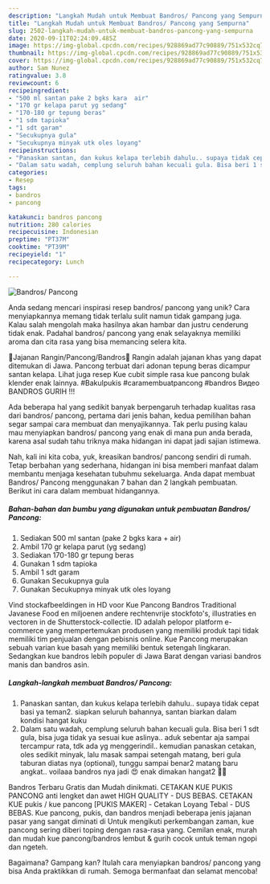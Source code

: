 ```yaml
---
description: "Langkah Mudah untuk Membuat Bandros/ Pancong yang Sempurna"
title: "Langkah Mudah untuk Membuat Bandros/ Pancong yang Sempurna"
slug: 2502-langkah-mudah-untuk-membuat-bandros-pancong-yang-sempurna
date: 2020-09-11T02:24:09.485Z
image: https://img-global.cpcdn.com/recipes/928869ad77c90889/751x532cq70/bandros-pancong-foto-resep-utama.jpg
thumbnail: https://img-global.cpcdn.com/recipes/928869ad77c90889/751x532cq70/bandros-pancong-foto-resep-utama.jpg
cover: https://img-global.cpcdn.com/recipes/928869ad77c90889/751x532cq70/bandros-pancong-foto-resep-utama.jpg
author: Sam Nunez
ratingvalue: 3.8
reviewcount: 6
recipeingredient:
- "500 ml santan pake 2 bgks kara  air"
- "170 gr kelapa parut yg sedang"
- "170-180 gr tepung beras"
- "1 sdm tapioka"
- "1 sdt garam"
- "Secukupnya gula"
- "Secukupnya minyak utk oles loyang"
recipeinstructions:
- "Panaskan santan, dan kukus kelapa terlebih dahulu.. supaya tidak cepat basi ya teman2. siapkan seluruh bahannya, santan biarkan dalam kondisi hangat kuku"
- "Dalam satu wadah, cemplung seluruh bahan kecuali gula. Bisa beri 1 sdt gula, bisa juga tidak ya sesuai kue aslinya.. aduk sebentar aja sampai tercampur rata, tdk ada yg menggerindil.. kemudian panaskan cetakan, oles sedikit minyak, lalu masak sampai setengah matang, beri gula taburan diatas nya (optional), tunggu sampai benar2 matang baru angkat.. voilaaa bandros nya jadi 😍 enak dimakan hangat2 👍🏻"
categories:
- Resep
tags:
- bandros
- pancong

katakunci: bandros pancong 
nutrition: 280 calories
recipecuisine: Indonesian
preptime: "PT37M"
cooktime: "PT39M"
recipeyield: "1"
recipecategory: Lunch

---
```



![Bandros/ Pancong](https://img-global.cpcdn.com/recipes/928869ad77c90889/751x532cq70/bandros-pancong-foto-resep-utama.jpg)

Anda sedang mencari inspirasi resep bandros/ pancong yang unik? Cara menyiapkannya memang tidak terlalu sulit namun tidak gampang juga. Kalau salah mengolah maka hasilnya akan hambar dan justru cenderung tidak enak. Padahal bandros/ pancong yang enak selayaknya memiliki aroma dan cita rasa yang bisa memancing selera kita.

🍕Jajanan Rangin/Pancong/Bandros🍪 Rangin adalah jajanan khas yang dapat ditemukan di Jawa. Pancong terbuat dari adonan tepung beras dicampur santan kelapa. Lihat juga resep Kue cubit simple rasa kue pancong bulak klender enak lainnya. #Bakulpukis #caramembuatpancong #bandros Видео BANDROS GURIH !!!

Ada beberapa hal yang sedikit banyak berpengaruh terhadap kualitas rasa dari bandros/ pancong, pertama dari jenis bahan, kedua pemilihan bahan segar sampai cara membuat dan menyajikannya. Tak perlu pusing kalau mau menyiapkan bandros/ pancong yang enak di mana pun anda berada, karena asal sudah tahu triknya maka hidangan ini dapat jadi sajian istimewa.


Nah, kali ini kita coba, yuk, kreasikan bandros/ pancong sendiri di rumah. Tetap berbahan yang sederhana, hidangan ini bisa memberi manfaat dalam membantu menjaga kesehatan tubuhmu sekeluarga. Anda dapat membuat Bandros/ Pancong menggunakan 7 bahan dan 2 langkah pembuatan. Berikut ini cara dalam membuat hidangannya.

<!--inarticleads1-->

##### Bahan-bahan dan bumbu yang digunakan untuk pembuatan Bandros/ Pancong:

1. Sediakan 500 ml santan (pake 2 bgks kara + air)
1. Ambil 170 gr kelapa parut (yg sedang)
1. Sediakan 170-180 gr tepung beras
1. Gunakan 1 sdm tapioka
1. Ambil 1 sdt garam
1. Gunakan Secukupnya gula
1. Gunakan Secukupnya minyak utk oles loyang


Vind stockafbeeldingen in HD voor Kue Pancong Bandros Traditional Javanese Food en miljoenen andere rechtenvrije stockfoto&#39;s, illustraties en vectoren in de Shutterstock-collectie. ID adalah pelopor platform e-commerce yang mempertemukan produsen yang memiliki produk tapi tidak memiliki tim penjualan dengan pebisnis online. Kue Pancong merupakan sebuah varian kue basah yang memiliki bentuk setengah lingkaran. Sedangkan kue bandros lebih populer di Jawa Barat dengan variasi bandros manis dan bandros asin. 

<!--inarticleads2-->

##### Langkah-langkah membuat Bandros/ Pancong:

1. Panaskan santan, dan kukus kelapa terlebih dahulu.. supaya tidak cepat basi ya teman2. siapkan seluruh bahannya, santan biarkan dalam kondisi hangat kuku
1. Dalam satu wadah, cemplung seluruh bahan kecuali gula. Bisa beri 1 sdt gula, bisa juga tidak ya sesuai kue aslinya.. aduk sebentar aja sampai tercampur rata, tdk ada yg menggerindil.. kemudian panaskan cetakan, oles sedikit minyak, lalu masak sampai setengah matang, beri gula taburan diatas nya (optional), tunggu sampai benar2 matang baru angkat.. voilaaa bandros nya jadi 😍 enak dimakan hangat2 👍🏻


Bandros Terbaru Gratis dan Mudah dinikmati. CETAKAN KUE PUKIS PANCONG anti lengket dan awet HIGH QUALITY - DUS BEBAS. CETAKAN KUE pukis / kue pancong [PUKIS MAKER] - Cetakan Loyang Tebal - DUS BEBAS. Kue pancong, pukis, dan bandros menjadi beberapa jenis jajanan pasar yang sangat diminati di Untuk mengikuti perkembangan zaman, kue pancong sering diberi toping dengan rasa-rasa yang. Cemilan enak, murah dan mudah kue pancong/bandros lembut &amp; gurih cocok untuk teman ngopi dan ngeteh. 

Bagaimana? Gampang kan? Itulah cara menyiapkan bandros/ pancong yang bisa Anda praktikkan di rumah. Semoga bermanfaat dan selamat mencoba!
